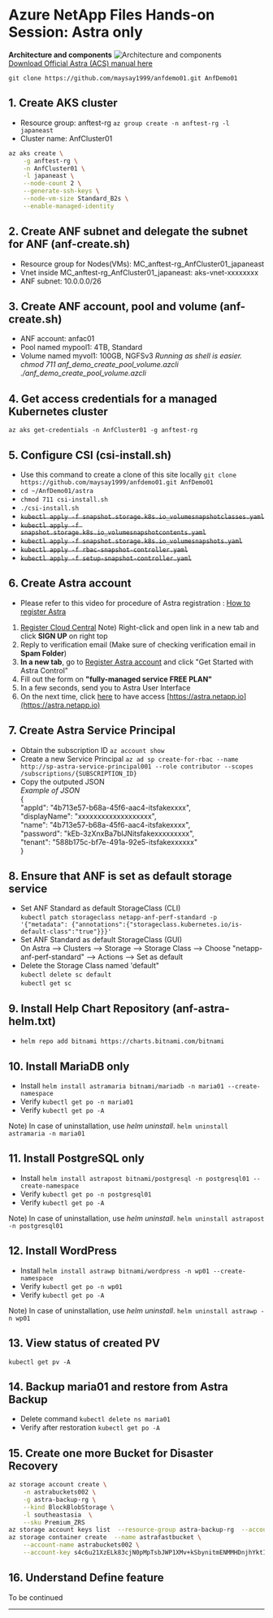 # Azure NetApp Files Hands-on Session: Astra only

**Architecture and components**
![Architecture and components](https://docs.netapp.com/us-en/astra-control-service/media/learn/astra-ads-architecture-diagram-v2.png)\
[Download Official Astra (ACS) manual here](https://docs.netapp.com/us-en/astra-control-service/pdfs/fullsite-sidebar/Astra_Control_Service_documentation.pdf)

`git clone https://github.com/maysay1999/anfdemo01.git AnfDemo01`

## 1. Create AKS cluster

- Resource group: anftest-rg `az group create -n anftest-rg -l japaneast`
- Cluster name: AnfCluster01
```bash
az aks create \
    -g anftest-rg \
    -n AnfCluster01 \
    -l japaneast \
    --node-count 2 \
    --generate-ssh-keys \
    --node-vm-size Standard_B2s \
    --enable-managed-identity
```

## 2. Create ANF subnet and delegate the subnet for ANF (anf-create.sh)

- Resource group for Nodes(VMs): MC_anftest-rg_AnfCluster01_japaneast
- Vnet inside MC_anftest-rg_AnfCluster01_japaneast: aks-vnet-xxxxxxxx
- ANF subnet: 10.0.0.0/26

## 3. Create ANF account, pool and volume (anf-create.sh)

- ANF account: anfac01
- Pool named mypool1: 4TB, Standard
- Volume named myvol1: 100GB, NGFSv3
*Running as shell is easier.*
*chmod 711 anf_demo_create_pool_volume.azcli*
*./anf_demo_create_pool_volume.azcli*

## 4. Get access credentials for a managed Kubernetes cluster

`az aks get-credentials -n AnfCluster01 -g anftest-rg`

## 5. Configure CSI (csi-install.sh)

- Use this command to create a clone of this site locally `git clone https://github.com/maysay1999/anfdemo01.git AnfDemo01`
- `cd ~/AnfDemo01/astra`
- `chmod 711 csi-install.sh`
- `./csi-install.sh`
- ~~`kubectl apply -f snapshot.storage.k8s.io_volumesnapshotclasses.yaml`~~
- ~~`kubectl apply -f snapshot.storage.k8s.io_volumesnapshotcontents.yaml`~~
- ~~`kubectl apply -f snapshot.storage.k8s.io_volumesnapshots.yaml`~~
- ~~`kubectl apply -f rbac-snapshot-controller.yaml`~~
- ~~`kubectl apply -f setup-snapshot-controller.yaml`~~

## 6. Create Astra account

- Please refer to this video for procedure of Astra registration : [How to register Astra](https://nam06.safelinks.protection.outlook.com/?url=https%3A%2F%2Fnetapp-my.sharepoint.com%2F%3Av%3A%2Fp%2Flrico%2FEUE9QwNiNAJKo07M9xIW3eIBsnaqdOiVybF0R4RCknUmdA&data=04%7C01%7Cb-mtakemoto%40microsoft.com%7Cd4492be000004031ce0c08d9b9a7ed08%7C72f988bf86f141af91ab2d7cd011db47%7C1%7C0%7C637744953221706976%7CUnknown%7CTWFpbGZsb3d8eyJWIjoiMC4wLjAwMDAiLCJQIjoiV2luMzIiLCJBTiI6Ik1haWwiLCJXVCI6Mn0%3D%7C3000&sdata=u8diaB6J0wqmQkP6X4Kr2x%2FX1HDiicl7mFeHQ%2FnRYDk%3D&reserved=0)
1. [Register Cloud Central](https://cloud.netapp.com/)    Note) Right-click and open link in a new tab and click **SIGN UP** on right top
2. Reply to verification email (Make sure of checking verification email in **Spam Folder**)
3. **In a new tab**, go to [Register Astra account](https://cloud.netapp.com/astra) and click "Get Started with Astra Control"
4. Fill out the form on **"fully-managed service FREE PLAN"**
5. In a few seconds, send you to Astra User Interface
6. On the next time, click [here](https://astra.netapp.io) to have access [https://astra.netapp.io](https://astra.netapp.io)

## 7. Create Astra Service Principal

- Obtain the subscription ID  `az account show`
- Create a new Service Principal `az ad sp create-for-rbac --name http://sp-astra-service-principal001 --role contributor --scopes /subscriptions/{SUBSCRIPTION_ID}`
- Copy the outputed JSON\
*Example of JSON*\
{\
  "appId": "4b713e57-b68a-45f6-aac4-itsfakexxxx",\
  "displayName": "xxxxxxxxxxxxxxxxxxx",\
  "name": "4b713e57-b68a-45f6-aac4-itsfakexxxx",\
  "password": "kEb-3zXnxBa7blJNitsfakexxxxxxxxx",\
  "tenant": "588b175c-bf7e-491a-92e5-itsfakexxxxxx"\
}   

## 8. Ensure that ANF is set as default storage service

- Set ANF Standard as default StorageClass (CLI)\
`kubectl patch storageclass netapp-anf-perf-standard -p '{"metadata": {"annotations":{"storageclass.kubernetes.io/is-default-class":"true"}}}'`
- Set ANF Standard as default StorageClass (GUI)\
On Astra --> Clusters --> Storage --> Storage Class --> Choose "netapp-anf-perf-standard" --> Actions --> Set as default
- Delete the Storage Class named 'default"\
`kubectl delete sc default`\
`kubectl get sc`

## 9. Install Help Chart Repository (anf-astra-helm.txt)

- `helm repo add bitnami https://charts.bitnami.com/bitnami`

## 10. Install MariaDB only

- Install `helm install astramaria bitnami/mariadb -n maria01 --create-namespace`
- Verify `kubectl get po -n maria01`
- Verify `kubectl get po -A`

Note) In case of uninstallation, use *helm uninstall*. `helm uninstall astramaria -n maria01`

## 11. Install PostgreSQL only

- Install `helm install astrapost bitnami/postgresql -n postgresql01 --create-namespace`
- Verify `kubectl get po -n postgresql01`
- Verify `kubectl get po -A`

Note) In case of uninstallation, use *helm uninstall*. `helm uninstall astrapost -n postgresql01`

## 12. Install WordPress

- Install `helm install astrawp bitnami/wordpress -n wp01 --create-namespace`
- Verify `kubectl get po -n wp01`
- Verify `kubectl get po -A`

Note) In case of uninstallation, use *helm uninstall*. `helm uninstall astrawp -n wp01`

## 13. View status of created PV
`kubectl get pv -A`

## 14. Backup maria01 and restore from Astra Backup

- Delete command `kubectl delete ns maria01`
- Verify after restoration `kubectl get po -A`

## 15. Create one more Bucket for Disaster Recovery

```bash
az storage account create \
    -n astrabuckets002 \
    -g astra-backup-rg \
    --kind BlockBlobStorage \
    -l southeastasia  \
    --sku Premium_ZRS
az storage account keys list  --resource-group astra-backup-rg  --account-name astrabuckets002
az storage container create  --name astrafastbucket \
    --account-name astrabuckets002 \
    --account-key s4c6u21XzELk83cjN0pMpTsbJWP1XMv+kSbynitmENMMHDnjhYktIbwvCMJAZK1/W+F/z8fJjvbVyvlgnRFYFAKE
```

## 16. Understand Define feature

To be continued

---
